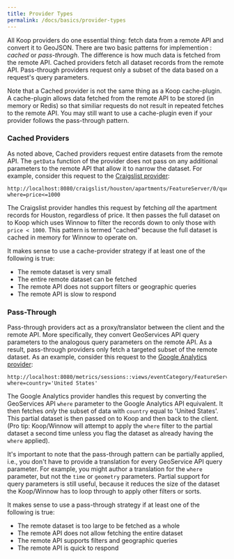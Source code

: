 ```yaml
---
title: Provider Types
permalink: /docs/basics/provider-types
---
```


All Koop providers do one essential thing: fetch data from a remote API and convert it to GeoJSON. There are two basic patterns for implemention : *cached*  or *pass-through*. The difference is how much data is fetched from the remote API. Cached providers fetch all dataset records from the remote API. Pass-through providers request only a subset of the data based on a request's query parameters.

Note that a Cached provider is not the same thing as a Koop cache-plugin. A cache-plugin allows data fetched from the remote API to be stored (in memory or Redis) so that similiar requests do not result in repeated fetches to the remote API.  You may still want to use a cache-plugin even if your provider follows the pass-through pattern.

### Cached Providers

As noted above, Cached providers request entire datasets from the remote API. The `getData` function of the provider does not pass on any additional parameters to the remote API that allow it to narrow the dataset.  For example, consider this request to the [Craigslist provider](https://github.com/dmfenton/koop-provider-craigslist):

```
http://localhost:8080/craigslist/houston/apartments/FeatureServer/0/query?where=price<=1000
```

The Craigslist provider handles this request by fetching *all* the apartment records for Houston, regardless of price.  It then passes the full dataset on to Koop which uses Winnow to filter the records down to only those with `price < 1000`. This pattern is termed "cached" because the full dataset is cached in memory for Winnow to operate on.

It makes sense to use a cache-provider strategy if at least one of the following is true:

- The remote dataset is very small
- The entire remote dataset can be fetched
- The remote API does not support filters or geographic queries
- The remote API is slow to respond

### Pass-Through

Pass-through providers act as a proxy/translator between the client and the remote API.  More specifically, they convert GeoServices API query parameters to the analogous query parameters on the remote API. As a result, pass-through providers only fetch a targeted subset of the remote dataset. As an example, consider this request to the [Google Analytics provider](https://github.com/koopjs/koop-provider-google-analytics):

```
http://localhost:8080/metrics/sessions::views/eventCategory/FeatureServer/0/query?where=country='United States'
```

The Google Analytics provider handles this request by converting the GeoServices API `where` parameter to the Google Analytics API equivalent. It then fetches *only* the subset of data with `country` equal to 'United States'. This partial dataset is then passed on to Koop and then back to the client.  (Pro tip: Koop/Winnow will attempt to apply the `where` filter to the partial dataset a second time unless you flag the dataset as already having the `where` applied).

It's important to note that the pass-through pattern can be partially applied, i.e., you don't have to provide a translation for every GeoService API query parameter.  For example, you might author a translation for the `where` parameter, but not the `time` or `geometry` parameters.  Partial support for query parameters is still useful, because it reduces the size of the dataset the Koop/Winnow has to loop through to apply other filters or sorts.

It makes sense to use a pass-through strategy if at least one of the following is true:

- The remote dataset is too large to be fetched as a whole
- The remote API does not allow fetching the entire dataset
- The remote API supports filters and geographic queries
- The remote API is quick to respond

